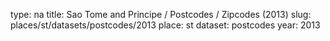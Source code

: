 type: na
title: Sao Tome and Principe / Postcodes / Zipcodes (2013)
slug: places/st/datasets/postcodes/2013
place: st
dataset: postcodes
year: 2013
